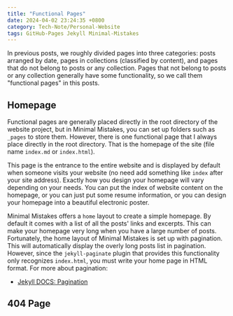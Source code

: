 ```yaml
---
title: "Functional Pages"
date: 2024-04-02 23:24:35 +0800
category: Tech-Note/Personal-Website
tags: GitHub-Pages Jekyll Minimal-Mistakes
---
```


In previous posts, we roughly divided pages into three categories: posts arranged by date, pages in collections (classified by content), and pages that do not belong to posts or any collection. Pages that not belong to posts or any collection generally have some functionality, so we call them "functional pages" in this posts.

## Homepage

Functional pages are generally placed directly in the root directory of the website project, but in Minimal Mistakes, you can set up folders such as `_pages` to store them. However, there is one functional page that I always place directly in the root directory. That is the homepage of the site (file name `index.md` or `index.html`).

This page is the entrance to the entire website and is displayed by default when someone visits your website (no need add something like `index` after your site address). Exactly how you design your homepage will vary depending on your needs. You can put the index of website content on the homepage, or you can just put some resume information, or you can design your homepage into a beautiful electronic poster.

Minimal Mistakes offers a `home` layout to create a simple homepage. By default it comes with a list of all the posts' links and excerpts. This can make your homepage very long when you have a large number of posts. Fortunately, the home layout of Minimal Mistakes is set up with pagination. This will automatically display the overly long posts list in pagination. However, since the `jekyll-paginate` plugin that provides this functionality only recognizes `index.html`, you must write your home page in HTML format. For more about pagination:

* [Jekyll DOCS: Pagination](https://jekyllrb.com/docs/pagination/)




## 404 Page

